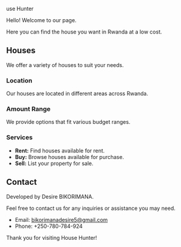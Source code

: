 
use Hunter

Hello! Welcome to our page.

Here you can find the house you want in Rwanda at a low cost.

## Houses

We offer a variety of houses to suit your needs.

### Location

Our houses are located in different areas across Rwanda.

### Amount Range

We provide options that fit various budget ranges.

### Services

- **Rent:** Find houses available for rent.
- **Buy:** Browse houses available for purchase.
- **Sell:** List your property for sale.

## Contact

Developed by Desire BIKORIMANA.

Feel free to contact us for any inquiries or assistance you may need.

- Email: bikorimanadesire5@gmail.com
- Phone: +250-780-784-924

Thank you for visiting House Hunter!

